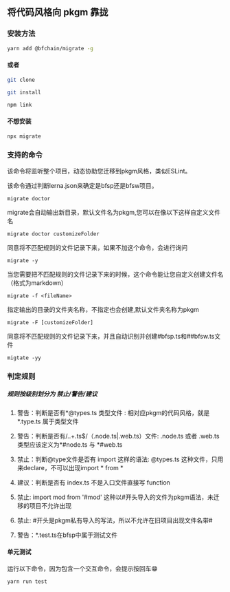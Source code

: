 ## 将代码风格向 pkgm 靠拢



### 安装方法

```bash
yarn add @bfchain/migrate -g
```

#### 或者

```bash
git clone

git install

npm link
```

#### 不想安装

```
npx migrate
```

### 支持的命令

该命令将监听整个项目，动态协助您迁移到pkgm风格，类似ESLint。

该命令通过判断lerna.json来确定是bfsp还是bfsw项目。

```
migrate doctor 
```

migrate会自动输出新目录，默认文件名为pkgm,您可以在像以下这样自定义文件名

```
migrate doctor customizeFolder
```

同意将不匹配规则的文件记录下来，如果不加这个命令，会进行询问

```
migrate -y
```

当您需要把不匹配规则的文件记录下来的时候，这个命令能让您自定义创建文件名（格式为markdown）

```
migrate -f <fileName>
```

指定输出的目录的文件夹名称，不指定也会创建,默认文件夹名称为pkgm

```
migrate -F [customizeFolder]
```

同意将不匹配规则的文件记录下来，并且自动识别并创建#bfsp.ts和##bfsw.ts文件
```
migtate -yy 
```

### 判定规则

##### 规则按级别划分为 禁止/警告/建议

1. 警告：判断是否有*@types.ts 类型文件 : 相对应pkgm的代码风格，就是 *.type.ts 属于类型文件

2. 警告：判断是否有/\..+\.ts$/（.node.ts|.web.ts）文件: .node.ts 或者 .web.ts类型应该定义为*#node.ts 与 *#web.ts

3. 禁止：判断@type文件是否有 import <spe> 这样的语法: @types.ts 这种文件，只用来declare，不可以出现import * from * 

4. 建议：判断是否有 index.ts 不是入口文件直接写 function

5. 禁止: import mod from '#mod' 这种以#开头导入的文件为pkgm语法，未迁移的项目不允许出现

6. 禁止: #开头是pkgm私有导入的写法，所以不允许在旧项目出现文件名带#

7. 警告：*.test.ts在bfsp中属于测试文件


#### 单元测试

运行以下命令，因为包含一个交互命令，会提示按回车😁
```
yarn run test
```


